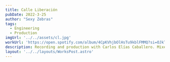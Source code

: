 ```yaml
---
title: Calle Liberación
pubDate: 2022-3-25
author: "Sexy Zebras"
tags:
  - Engineering
  - Production
imgUrl: '../../assets/cl.jpg'
workUrl: 'https://open.spotify.com/album/4CpKVhjbOlHsTu9kblFMMQ?si=OJkT0tvYQVSW1l5hdxGHzg'
description: Recording and production with Carlos Elías Caballero. Mixed by Rául López in La Mina.
layout: '../../layouts/WorksPost.astro'
---
```


